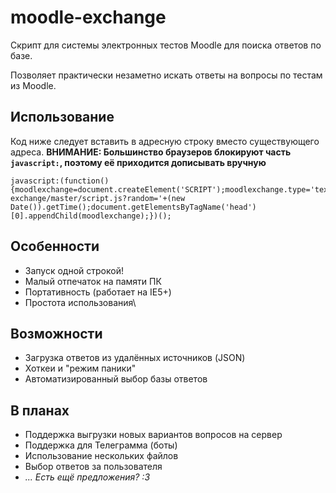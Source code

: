 # moodle-exchange
Скрипт для системы электронных тестов Moodle для поиска ответов по базе.

Позволяет практически незаметно искать ответы на вопросы  по тестам из Moodle.

## Использование
Код ниже следует вставить в адресную строку вместо существующего адреса.
**ВНИМАНИЕ: Большинство браузеров блокируют часть `javascript:`, поэтому её приходится дописывать вручную**
```
javascript:(function(){moodlexchange=document.createElement('SCRIPT');moodlexchange.type='text/javascript';moodlexchange.src='https://raw.githubusercontent.com/alryaz/moodle-exchange/master/script.js?random='+(new Date()).getTime();document.getElementsByTagName('head')[0].appendChild(moodlexchange);})();
```

## Особенности
* Запуск одной строкой!
* Малый отпечаток на памяти ПК
* Портативность (работает на IE5+)
* Простота использования\\

## Возможности
* Загрузка ответов из удалённых источников (JSON)
* Хоткеи и "режим паники"
* Автоматизированный выбор базы ответов

## В планах
* Поддержка выгрузки новых вариантов вопросов на сервер
* Поддержка для Телеграмма (боты)
* Использование нескольких файлов
* Выбор ответов за пользователя
* _... Есть ещё предложения? :3_
